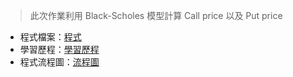 >此次作業利用 Black-Scholes 模型計算 Call price 以及 Put price <br>

- 程式檔案：[程式](https://github.com/KatherineChu/Financial-Engineering/blob/master/HW4/hw4.ipynb) <br>
- 學習歷程：[學習歷程](https://github.com/KatherineChu/Financial-Engineering/blob/master/HW3/%E5%AD%B8%E7%BF%92%E6%AD%B7%E7%A8%8B.pdf) <br>
- 程式流程圖：[流程圖](https://github.com/KatherineChu/Financial-Engineering/blob/master/HW3/%E6%B5%81%E7%A8%8B%E5%9C%96.pdf)
